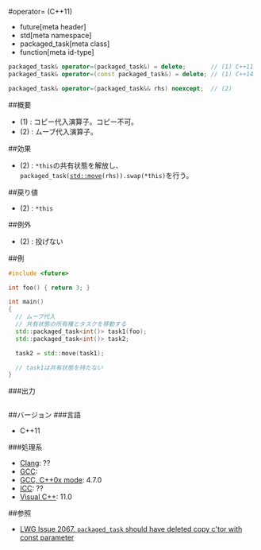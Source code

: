 #operator= (C++11)
* future[meta header]
* std[meta namespace]
* packaged_task[meta class]
* function[meta id-type]

```cpp
packaged_task& operator=(packaged_task&) = delete;       // (1) C++11
packaged_task& operator=(const packaged_task&) = delete; // (1) C++14

packaged_task& operator=(packaged_task&& rhs) noexcept;  // (2)
```

##概要
- (1) : コピー代入演算子。コピー不可。
- (2) : ムーブ代入演算子。


##効果
- (2) : `*this`の共有状態を解放し、`packaged_task(`[`std::move`](/reference/utility/move.md)`(rhs)).swap(*this)`を行う。


##戻り値
- (2) : `*this`


##例外
- (2) : 投げない


##例
```cpp
#include <future>

int foo() { return 3; }

int main()
{
  // ムーブ代入
  // 共有状態の所有権とタスクを移動する
  std::packaged_task<int()> task1(foo);
  std::packaged_task<int()> task2;

  task2 = std::move(task1);

  // task1は共有状態を持たない
}
```

###出力
```
```

##バージョン
###言語
- C++11

###処理系
- [Clang](/implementation.md#clang): ??
- [GCC](/implementation.md#gcc): 
- [GCC, C++0x mode](/implementation.md#gcc): 4.7.0
- [ICC](/implementation.md#icc): ??
- [Visual C++](/implementation.md#visual_cpp): 11.0


##参照
- [LWG Issue 2067. `packaged_task` should have deleted copy c'tor with const parameter](http://www.open-std.org/jtc1/sc22/wg21/docs/lwg-defects.html#2067)


